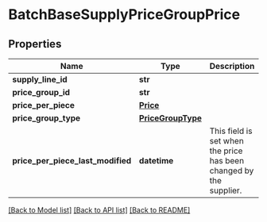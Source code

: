 # BatchBaseSupplyPriceGroupPrice

## Properties
Name | Type | Description | Notes
------------ | ------------- | ------------- | -------------
**supply_line_id** | **str** |  | 
**price_group_id** | **str** |  | 
**price_per_piece** | [**Price**](Price.md) |  | 
**price_group_type** | [**PriceGroupType**](PriceGroupType.md) |  | 
**price_per_piece_last_modified** | **datetime** | This field is set when the price has been changed by the supplier. | 

[[Back to Model list]](../README.md#documentation-for-models) [[Back to API list]](../README.md#documentation-for-api-endpoints) [[Back to README]](../README.md)

